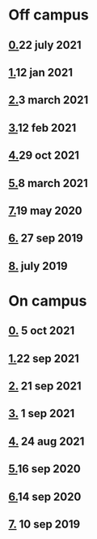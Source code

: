 # Off campus

## [0.](https://www.geeksforgeeks.org/bny-mellon-interview-experience-for-software-developer-off-campus/)22 july 2021

## [1.](https://www.geeksforgeeks.org/bny-mellon-interview-experience-off-campus/?ref=rp)12 jan 2021

## [2.](https://www.geeksforgeeks.org/bny-mellon-interview-experience-for-summer-internship-off-campus/?ref=rp)3 march 2021

## [3.](https://www.geeksforgeeks.org/bny-mellon-interview-experience-for-6-month-internship-2020-virtual/?ref=rp)12 feb 2021

## [4.](https://www.ambitionbox.com/interviews/bny-mellon-interview-questions)29 oct 2021

## [5.](https://medium.com/@vaishalithakur614/bny-mellon-interview-experience-9c30a0b645df)8 march 2021

## [7.](https://www.geeksforgeeks.org/bny-mellon-interview-experience-for-freshers-2/)19 may 2020

## [6.](https://www.geeksforgeeks.org/bny-mellon-interview-experience-for-sde-freshers/) 27 sep 2019

## [8.](https://discuss.codechef.com/t/bny-mellon-intern-interview-experience/32088) july 2019

# On campus

## [0.](https://www.geeksforgeeks.org/bny-mellon-internship-interview-experience-for-software-developer-on-campus-2022/?ref=leftbar-rightbar) 5 oct 2021

## [1.](https://www.geeksforgeeks.org/bny-mellon-internship-interview-experience-on-campus-2022/)22 sep 2021

## [2.](https://www.geeksforgeeks.org/bny-mellon-interview-experience-on-campus/) 21 sep 2021

## [3.](https://www.geeksforgeeks.org/bny-mellon-interview-experience-on-campus-aug-2020-virtual/) 1 sep 2021

## [4.](https://leetcode.com/discuss/interview-question/805561/bny-mellon-interview-experienceon-campus-virtual-aug-2020) 24 aug 2021

## [5.](https://www.geeksforgeeks.org/bny-mellon-interview-experience-on-campus-summer-internship-2021/)16 sep 2020

## [6.](https://www.geeksforgeeks.org/bny-mellon-technology-interview-experience-on-campus-september-2020-virtual/)14 sep 2020

## [7.](https://www.geeksforgeeks.org/bny-mellon-interview-experience-for-freshers/) 10 sep 2019



